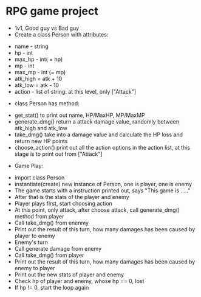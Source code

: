 # RPG game project

- 1v1, Good guy vs Bad guy
- Create a class Person with attributes:
* name - string
* hp - int
* max_hp - int( = hp)
* mp - int
* max_mp - int (= mp)
* atk_high = atk + 10
* atk_low = atk - 10
* action - list of string: at this level, only ["Attack"]
- class Person has method:
* get_stat() to print out name, HP/MaxHP, MP/MaxMP
* generate_dmg() return a attack damage value, randomly between atk_high and atk_low
* take_dmg() take into a damage value and calculate the HP loss and return new HP points
* choose_action() print out all the action options in the action list, at this stage is to print out from ["Attack"]
- Game Play:
* import class Person
* instantiate(create) new instance of Person, one is player, one is enemy
* The game starts with a instruction printed out, says "This game is ....."
* After that is the stats of the player and enemy
* Player plays first, start choosing action
* At this point, only attack, after choose attack, call generate_dmg() method from player
* Call take_dmg() from enenmy
* Print out the result of this turn, how many damages has been caused by player to enemy
* Enemy's turn
* Call generate damage from enemy
* Call take_dmg() from player
* Print out the result of this turn, how many damages has been caused by enemy to player
* Print out the new stats of player and enemy
* Check hp of player and enemy, whose hp == 0, lost
* If hp != 0, start the loop again
